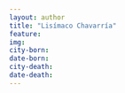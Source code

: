 ```yaml
---
layout: author
title: "Lisímaco Chavarría"
feature: 
img:
city-born: 
date-born: 
city-death: 
date-death:
---
```

